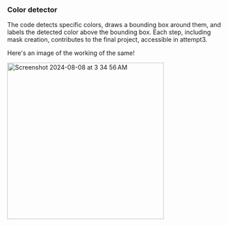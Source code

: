 ### Color detector

The code detects specific colors, draws a bounding box around them, and labels the detected color above the bounding box. Each step, including mask creation, contributes to the final project, accessible in attempt3.

Here's an image of the working of the same!

<img width="360" alt="Screenshot 2024-08-08 at 3 34 56 AM" src="https://github.com/user-attachments/assets/48bac09c-d653-4eac-9c2a-12bd336caa59">
